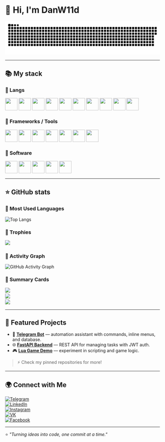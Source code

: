 # 👋 Hi, I'm DanW11d  

![Header](https://github.com/DanW11d/danw11d/blob/main/assets/github-snake.svg)

---

## 📚 My stack  

### 🔹 Langs  
<p align="left">
  <img src="https://cdn.jsdelivr.net/gh/devicons/devicon/icons/dotnetcore/dotnetcore-original.svg" width="40" height="40"/>
  <img src="https://cdn.jsdelivr.net/gh/devicons/devicon/icons/csharp/csharp-original.svg" width="40" height="40"/>
  <img src="https://cdn.jsdelivr.net/gh/devicons/devicon/icons/cplusplus/cplusplus-original.svg" width="40" height="40"/>
  <img src="https://cdn.jsdelivr.net/gh/devicons/devicon/icons/python/python-original.svg" width="40" height="40"/>
  <img src="https://cdn.jsdelivr.net/gh/devicons/devicon/icons/java/java-original.svg" width="40" height="40"/>
  <img src="https://cdn.jsdelivr.net/gh/devicons/devicon/icons/html5/html5-original.svg" width="40" height="40"/>
  <img src="https://cdn.jsdelivr.net/gh/devicons/devicon/icons/css3/css3-original.svg" width="40" height="40"/>
  <img src="https://cdn.jsdelivr.net/gh/devicons/devicon/icons/javascript/javascript-original.svg" width="40" height="40"/>
  <img src="https://cdn.jsdelivr.net/gh/devicons/devicon/icons/postgresql/postgresql-original.svg" width="40" height="40"/>
  <img src="https://cdn.jsdelivr.net/gh/devicons/devicon/icons/sqlite/sqlite-original.svg" width="40" height="40"/>
</p>

### 🔹 Frameworks / Tools  
<p align="left">
  <img src="https://cdn.jsdelivr.net/gh/devicons/devicon/icons/linux/linux-original.svg" width="40" height="40"/>
  <img src="https://cdn.jsdelivr.net/gh/devicons/devicon/icons/git/git-original.svg" width="40" height="40"/>
  <img src="https://cdn.jsdelivr.net/gh/devicons/devicon/icons/docker/docker-original.svg" width="40" height="40"/>
  <img src="https://cdn.jsdelivr.net/gh/devicons/devicon/icons/django/django-plain.svg" width="40" height="40"/>
  <img src="https://cdn.jsdelivr.net/gh/devicons/devicon/icons/fastapi/fastapi-original.svg" width="40" height="40"/>
  <img src="https://cdn.jsdelivr.net/gh/devicons/devicon/icons/flask/flask-original.svg" width="40" height="40"/>
  <img src="https://cdn.jsdelivr.net/gh/devicons/devicon/icons/bootstrap/bootstrap-original.svg" width="40" height="40"/>
</p>

### 🔹 Software  
<p align="left">
  <img src="https://cdn.jsdelivr.net/gh/devicons/devicon/icons/visualstudio/visualstudio-plain.svg" width="40" height="40"/>
  <img src="https://cdn.jsdelivr.net/gh/devicons/devicon/icons/pycharm/pycharm-original.svg" width="40" height="40"/>
  <img src="https://cdn.jsdelivr.net/gh/devicons/devicon/icons/intellij/intellij-original.svg" width="40" height="40"/>
  <img src="https://cdn.jsdelivr.net/gh/devicons/devicon/icons/vscode/vscode-original.svg" width="40" height="40"/>
  <img src="https://cdn.jsdelivr.net/gh/devicons/devicon/icons/postman/postman-original.svg" width="40" height="40"/>
</p>

---

## ⭐ GitHub stats  

### 🔹 Most Used Languages  
![Top Langs](https://github-readme-stats.vercel.app/api/top-langs/?username=DanW11d&layout=donut&theme=radical)

### 🔹 Trophies  
![](https://github-profile-trophy.vercel.app/?username=DanW11d&theme=radical&no-frame=true&margin-w=15)

### 🔹 Activity Graph  
![GitHub Activity Graph](https://github-readme-activity-graph.vercel.app/graph?username=DanW11d&theme=radical)

### 🔹 Summary Cards  
![](https://github-profile-summary-cards.vercel.app/api/cards/stats?username=DanW11d&theme=radical)  
![](https://github-profile-summary-cards.vercel.app/api/cards/repos-per-language?username=DanW11d&theme=radical)  
![](https://github-profile-summary-cards.vercel.app/api/cards/most-commit-language?username=DanW11d&theme=radical)  

---

## 📌 Featured Projects  

- 🤖 [**Telegram Bot**](https://github.com/your-repo) — automation assistant with commands, inline menus, and database.  
- 🌐 [**FastAPI Backend**](https://github.com/your-repo) — REST API for managing tasks with JWT auth.  
- 🎮 [**Lua Game Demo**](https://github.com/your-repo) — experiment in scripting and game logic.  

> ⚡ Check my pinned repositories for more!  

---

## 🌍 Connect with Me  

[![Telegram](https://img.shields.io/badge/-Telegram-26A5E4?style=for-the-badge&logo=telegram&logoColor=white)](https://t.me/danjek7)  
[![LinkedIn](https://img.shields.io/badge/-LinkedIn-0A66C2?style=for-the-badge&logo=linkedin&logoColor=white)](https://www.linkedin.com/in/daniil-filchenko)  
[![Instagram](https://img.shields.io/badge/-Instagram-E4405F?style=for-the-badge&logo=instagram&logoColor=white)](https://instagram.com/danw11d)  
[![VK](https://img.shields.io/badge/-VK-4C75A3?style=for-the-badge&logo=vk&logoColor=white)](https://vk.com/danjek7)  
[![Facebook](https://img.shields.io/badge/-Facebook-1877F2?style=for-the-badge&logo=facebook&logoColor=white)](https://facebook.com/filchenkodaniil)  

---

⭐ *"Turning ideas into code, one commit at a time."*  
